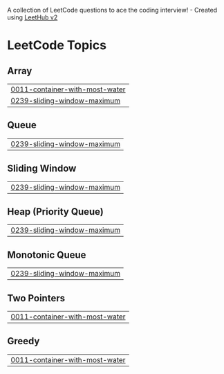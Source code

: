 A collection of LeetCode questions to ace the coding interview! - Created using [LeetHub v2](https://github.com/arunbhardwaj/LeetHub-2.0)
<!---LeetCode Topics Start-->
# LeetCode Topics
## Array
|  |
| ------- |
| [0011-container-with-most-water](https://github.com/SalmanIyad/LeetCode-JavaScript-Solutions/tree/master/0011-container-with-most-water) |
| [0239-sliding-window-maximum](https://github.com/SalmanIyad/LeetCode-JavaScript-Solutions/tree/master/0239-sliding-window-maximum) |
## Queue
|  |
| ------- |
| [0239-sliding-window-maximum](https://github.com/SalmanIyad/LeetCode-JavaScript-Solutions/tree/master/0239-sliding-window-maximum) |
## Sliding Window
|  |
| ------- |
| [0239-sliding-window-maximum](https://github.com/SalmanIyad/LeetCode-JavaScript-Solutions/tree/master/0239-sliding-window-maximum) |
## Heap (Priority Queue)
|  |
| ------- |
| [0239-sliding-window-maximum](https://github.com/SalmanIyad/LeetCode-JavaScript-Solutions/tree/master/0239-sliding-window-maximum) |
## Monotonic Queue
|  |
| ------- |
| [0239-sliding-window-maximum](https://github.com/SalmanIyad/LeetCode-JavaScript-Solutions/tree/master/0239-sliding-window-maximum) |
## Two Pointers
|  |
| ------- |
| [0011-container-with-most-water](https://github.com/SalmanIyad/LeetCode-JavaScript-Solutions/tree/master/0011-container-with-most-water) |
## Greedy
|  |
| ------- |
| [0011-container-with-most-water](https://github.com/SalmanIyad/LeetCode-JavaScript-Solutions/tree/master/0011-container-with-most-water) |
<!---LeetCode Topics End-->